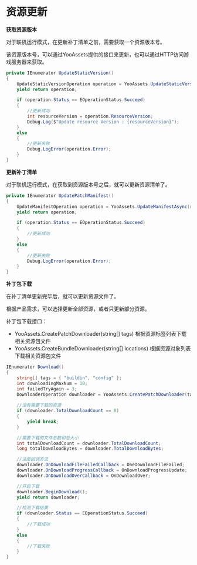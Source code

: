 # 资源更新

**获取资源版本**

对于联机运行模式，在更新补丁清单之前，需要获取一个资源版本号。

该资源版本号，可以通过YooAssets提供的接口来更新，也可以通过HTTP访问游戏服务器来获取。

````c#
private IEnumerator UpdateStaticVersion()
{
    UpdateStaticVersionOperation operation = YooAssets.UpdateStaticVersionAsync();
    yield return operation;

    if (operation.Status == EOperationStatus.Succeed)
    {
        //更新成功
        int resourceVersion = operation.ResourceVersion;
        Debug.Log($"Update resource Version : {resourceVersion}");
    }
    else
    {
        //更新失败
        Debug.LogError(operation.Error);
    }
}
````

**更新补丁清单**

对于联机运行模式，在获取到资源版本号之后，就可以更新资源清单了。

````c#
private IEnumerator UpdatePatchManifest()
{
    UpdateManifestOperation operation = YooAssets.UpdateManifestAsync(resourceVersion);
    yield return operation;

    if (operation.Status == EOperationStatus.Succeed)
    {
        //更新成功
    }
    else
    {
        //更新失败
        Debug.LogError(operation.Error);
    }
}
````

**补丁包下载**

在补丁清单更新完毕后，就可以更新资源文件了。

根据产品需求，可以选择更新全部资源，或者只更新部分资源。

补丁包下载接口：

- YooAssets.CreatePatchDownloader(string[] tags) 根据资源标签列表下载相关资源包文件
- YooAssets.CreateBundleDownloader(string[] locations) 根据资源对象列表下载相关资源包文件

````c#
IEnumerator Download()
{
    string[] tags = { "buildin", "config" };
    int downloadingMaxNum = 10;
    int failedTryAgain = 3;
    DownloaderOperation downloader = YooAssets.CreatePatchDownloader(tags, downloadingMaxNum, failedTryAgain);
    
    //没有需要下载的资源
    if (downloader.TotalDownloadCount == 0)
    {        
        yield break;
    }

    //需要下载的文件总数和总大小
    int totalDownloadCount = downloader.TotalDownloadCount;
    long totalDownloadBytes = downloader.TotalDownloadBytes;    

    //注册回调方法
    downloader.OnDownloadFileFailedCallback = OneDownloadFileFailed;
    downloader.OnDownloadProgressCallback = OnDownloadProgressUpdate;
    downloader.OnDownloadOverCallback = OnDownloadOver;

    //开启下载
    downloader.BeginDownload();
    yield return downloader;

    //检测下载结果
    if (downloader.Status == EOperationStatus.Succeed)
    {
        //下载成功
    }
    else
    {
        //下载失败
    }
}
````



